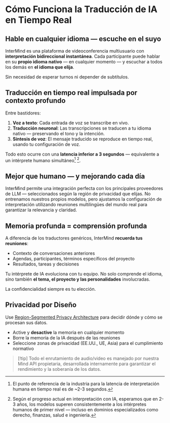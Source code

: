 # Cómo Funciona la Traducción de IA en Tiempo Real

## Hable en cualquier idioma — escuche en el suyo

InterMind es una plataforma de videoconferencia multiusuario con **interpretación bidireccional instantánea**.
Cada participante puede hablar en su **propio idioma nativo** — en cualquier momento — y escuchar a todos los demás en **el idioma que elija**.

Sin necesidad de esperar turnos ni depender de subtítulos.

## Traducción en tiempo real impulsada por contexto profundo

Entre bastidores:

1. **Voz a texto**: Cada entrada de voz se transcribe en vivo.
2. **Traducción neuronal**: Las transcripciones se traducen a tu idioma nativo — preservando el tono y la intención.
3. **Síntesis de voz**: El mensaje traducido se reproduce en tiempo real, usando tu configuración de voz.

Todo esto ocurre con una **latencia inferior a 3 segundos** — equivalente a un intérprete humano simultáneo[^1] [^2].

[^1]: El punto de referencia de la industria para la latencia de interpretación humana en tiempo real es de \~2-3 segundos.

[^2]: Según el progreso actual en interpretación con IA, esperamos que en 2-3 años, los modelos superen consistentemente a los intérpretes humanos de primer nivel — incluso en dominios especializados como derecho, finanzas, salud e ingeniería.

## Mejor que humano — y mejorando cada día

InterMind permite una integración perfecta con los principales proveedores de LLM — seleccionados según la región de privacidad que elijas.
No entrenamos nuestros propios modelos, pero ajustamos la configuración de interpretación utilizando reuniones multilingües del mundo real para garantizar la relevancia y claridad.

## Memoria profunda = comprensión profunda

A diferencia de los traductores genéricos, InterMind **recuerda tus reuniones**:

- Contexto de conversaciones anteriores
- Agendas, participantes, términos específicos del proyecto
- Resultados, tareas y decisiones

Tu intérprete de IA evoluciona con tu equipo. No solo comprende el idioma, sino también **el tema, el proyecto y las personalidades** involucradas.

La confidencialidad siempre es tu elección.

## Privacidad por Diseño

Use [Region-Segmented Privacy Architecture](privacy-architecture) para decidir dónde y cómo se procesan sus datos.

- Active y **desactive** la memoria en cualquier momento
- Borre la memoria de la IA después de las reuniones
- Seleccione zonas de privacidad (EE.UU., UE, Asia) para el cumplimiento normativo

> [!tip] Todo el enrutamiento de audio/video es manejado por nuestra Mind API propietaria, desarrollada internamente para garantizar el rendimiento y la soberanía de los datos.